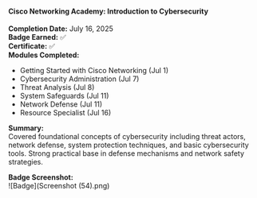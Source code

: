 #### **Cisco Networking Academy: Introduction to Cybersecurity**

**Completion Date:** July 16, 2025  
**Badge Earned:** ✅  
**Certificate:** ✅  
**Modules Completed:**

- Getting Started with Cisco Networking (Jul 1)  
- Cybersecurity Administration (Jul 7)  
- Threat Analysis (Jul 8)  
- System Safeguards (Jul 11)  
- Network Defense (Jul 11)  
- Resource Specialist (Jul 16)  

**Summary:**  
Covered foundational concepts of cybersecurity including threat actors, network defense, system protection techniques, and basic cybersecurity tools. Strong practical base in defense mechanisms and network safety strategies.

**Badge Screenshot:**  
![Badge](Screenshot (54).png)
